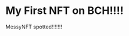 # My First NFT on BCH!!!!
MessyNFT spotted!!!!!!!
                                                                                           